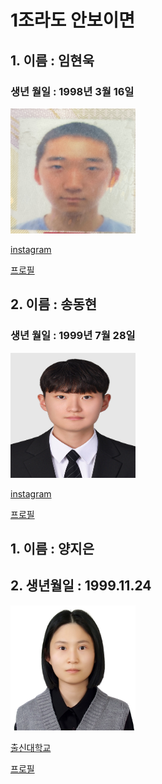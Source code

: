 # 1조라도 안보이면
## 1. 이름 : 임현욱  
### 생년 월일 : 1998년 3월 16일  
<img src="KakaoTalk_20240104_112423360.jpg" width="200" height= "200">

[instagram](https://www.instagram.com/gusdnr2222)

[프로필](5page/readme32.md) 

## 2. 이름 : 송동현
### 생년 월일 : 1999년 7월 28일
<img src="3page/picture1.jpg" width="200" height= "200">

[instagram](https://www.instagram.com/songdong_99?igsh=Ymt1ZTF4ZXA2ZHE0)

[프로필](3page/dh.md)


## 1. 이름 : 양지은 
## 2. 생년월일 : 1999.11.24 

<img src="비자 사진 - 복사본.jpg" width="200" height= "200">

[출신대학교](https://www.deu.ac.kr/www)

[프로필](2page/jieun.md)

